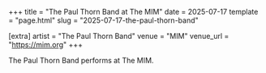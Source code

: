 +++
title = "The Paul Thorn Band at The MIM"
date = 2025-07-17
template = "page.html"
slug = "2025-07-17-the-paul-thorn-band"

[extra]
artist = "The Paul Thorn Band"
venue = "MIM"
venue_url = "https://mim.org"
+++

The Paul Thorn Band performs at The MIM.
